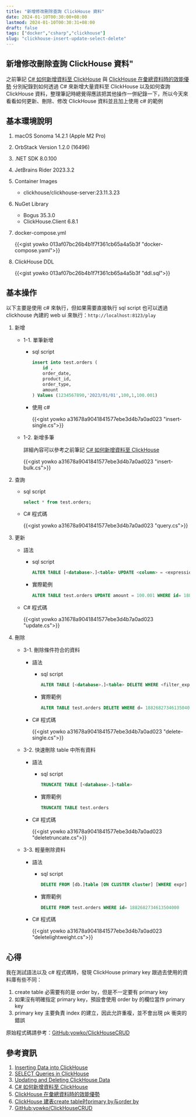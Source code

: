 ```yaml
---
title: "新增修改刪除查詢 ClickHouse 資料"
date: 2024-01-10T00:30:00+08:00
lastmod: 2024-01-10T00:30:31+08:00
draft: false
tags: ["docker","csharp","clickhouse"]
slug: "clickhouse-insert-update-select-delete"
---
```


## 新增修改刪除查詢 ClickHouse 資料"

之前筆記 [C# 如何新增資料至 ClickHouse](/csharp-insert-clickhouse) 與 [ClickHouse 在彙總資料時的效能優勢](/clickhouse-aggregate-query-performance/) 分別紀錄到如何透過 C# 來新增大量資料至 ClickHouse 以及如何查詢 ClickHouse 資料，整理筆記時總覺得應該把其他操作一併紀錄一下，所以今天來看看如何更新、刪除、修改 ClickHouse 資料並且加上使用 c# 的範例

## 基本環境說明

1. macOS Sonoma 14.2.1 (Apple M2 Pro)
2. OrbStack Version 1.2.0 (16496)
3. .NET SDK 8.0.100
4. JetBrains Rider 2023.3.2
5. Container Images

    - clickhouse/clickhouse-server:23.11.3.23

6. NuGet Library

    - Bogus 35.3.0
    - ClickHouse.Client 6.8.1

7. docker-compose.yml

    {{<gist yowko 013af07bc26b4b1f7f361cb65a4a5b3f "docker-compose.yaml">}}

8. ClickHouse DDL

    {{<gist yowko 013af07bc26b4b1f7f361cb65a4a5b3f "ddl.sql">}}

## 基本操作

以下主要是使用 c# 來執行，但如果需要直接執行 sql script 也可以透過 clickhouse 內建的 web ui 來執行：`http://localhost:8123/play`

1. 新增

    - 1-1. 單筆新增

        - sql script

            ```sql
            insert into test.orders (
                id ,
                order_date,
                product_id,
                order_type,
                amount
            ) Values (1234567890,'2023/01/01',100,1,100.001)
            ```

        - 使用 c#

            {{<gist yowko a31678a9041841577ebe3d4b7a0ad023 "insert-single.cs">}}

    - 1-2. 新增多筆

        詳細內容可以參考之前筆記 [C# 如何新增資料至 ClickHouse](/csharp-insert-clickhouse)

        {{<gist yowko a31678a9041841577ebe3d4b7a0ad023 "insert-bulk.cs">}}

2. 查詢

    - sql script

        ```sql
        select * from test.orders;
        ```

    - C# 程式碼

        {{<gist yowko a31678a9041841577ebe3d4b7a0ad023 "query.cs">}}

3. 更新

    - 語法

        - sql script

            ```sql
            ALTER TABLE [<database>.]<table> UPDATE <column> = <expression> WHERE <filter_expr>
            ```

        - 實際範例

            ```sql
            ALTER TABLE test.orders UPDATE amount = 100.001 WHERE id= 1882682734613504000;
            ```

    - C# 程式碼

        {{<gist yowko a31678a9041841577ebe3d4b7a0ad023 "update.cs">}}

4. 刪除

    - 3-1. 刪除條件符合的資料

        - 語法
            - sql script

                ```sql
                ALTER TABLE [<database>.]<table> DELETE WHERE <filter_expr>
                ```

            - 實際範例

                ```sql
                ALTER TABLE test.orders DELETE WHERE d= 1882682734613504000
                ```

        - C# 程式碼

            {{<gist yowko a31678a9041841577ebe3d4b7a0ad023 "delete-single.cs">}}

    - 3-2. 快速刪除 table 中所有資料

        - 語法
            - sql script

                ```sql
                TRUNCATE TABLE [<database>.]<table>
                ```

            - 實際範例

                ```sql
                TRUNCATE TABLE test.orders
                ```

        - C# 程式碼

            {{<gist yowko a31678a9041841577ebe3d4b7a0ad023 "deletetruncate.cs">}}

    - 3-3. 輕量刪除資料

        - 語法
            - sql script

                ```sql
                DELETE FROM [db.]table [ON CLUSTER cluster] [WHERE expr]
                ```

            - 實際範例

                ```sql
                DELETE FROM test.orders WHERE id= 1882682734613504000
                ```

        - C# 程式碼

            {{<gist yowko a31678a9041841577ebe3d4b7a0ad023 "deletelightweight.cs">}}

## 心得

我在測試語法以及 c# 程式碼時，發現 ClickHouse primary key 跟過去使用的資料庫有些不同：

1. create table 必需要有的是 order by，但是不一定要有 primary key
2. 如果沒有明確指定 primary key，預設會使用 order by 的欄位當作 primary key
3. primary key 主要負責 index 的建立，因此允許重複，並不會出現 pk 衝突的錯誤

原始程式碼請參考：[GitHub:yowko/ClickHouseCRUD](https://github.com/yowko/ClickHouseCRUD)

## 參考資訊

1. [Inserting Data into ClickHouse](https://clickhouse.com/docs/en/guides/inserting-data)
2. [SELECT Queries in ClickHouse](https://clickhouse.com/docs/en/guides/writing-queries)
3. [Updating and Deleting ClickHouse Data](https://clickhouse.com/docs/en/guides/developer/mutations)
4. [C# 如何新增資料至 ClickHouse](/csharp-insert-clickhouse)
5. [ClickHouse 在彙總資料時的效能優勢](/clickhouse-aggregate-query-performance/)
6. [ClickHouse 建表create table时primary by与order by](https://blog.csdn.net/qq_36951116/article/details/106260189)
7. [GitHub:yowko/ClickHouseCRUD](https://github.com/yowko/ClickHouseCRUD)
